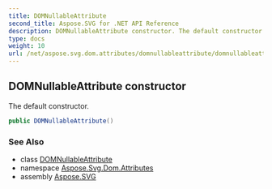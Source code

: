 ```yaml
---
title: DOMNullableAttribute
second_title: Aspose.SVG for .NET API Reference
description: DOMNullableAttribute constructor. The default constructor
type: docs
weight: 10
url: /net/aspose.svg.dom.attributes/domnullableattribute/domnullableattribute/
---
```

## DOMNullableAttribute constructor

The default constructor.

```csharp
public DOMNullableAttribute()
```

### See Also

* class [DOMNullableAttribute](../)
* namespace [Aspose.Svg.Dom.Attributes](../../domnullableattribute/)
* assembly [Aspose.SVG](../../../)
